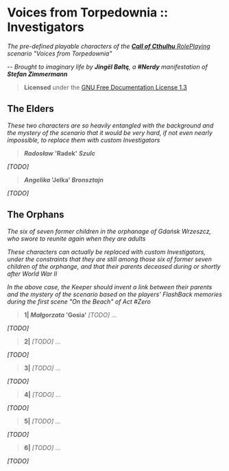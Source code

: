 Voices from Torpedownia :: Investigators
========================================

_The pre-defined playable characters
of the [**Call of Cthulhu** RolePlaying](
  https://www.chaosium.com/call-of-cthulhu-rpg/) scenario
"Voices from Torpedownia"_

-- _Brought to imaginary life by **Jingël Bøltę**,
a **#Nerdy** manifestation of **Stefan Zimmermann**_

> **Licensed** under the [GNU Free Documentation License 1.3](
    https://www.gnu.org/licenses/fdl.html)

The Elders
----------

_These two characters are so heavily entangled
with the background and the mystery of the scenario
that it would be very hard,
if not even nearly impossible,
to replace them with custom Investigators_

> ***Radosław*** **'Radek'** ***Szulc***

_\[TODO\]_

> **_Angelika_ 'Jelka' _Bronsztajn_**

_\[TODO\]_

The Orphans
-----------

_The six of seven former children
in the orphanage of Gdańsk Wrzeszcz,
who swore to reunite again when they are adults_

_These characters can actually be replaced with custom Investigators,
under the constraints that they are still among
those six of former seven children of the orphange,
and that their parents deceased during or shortly after World War II_

_In the above case,
the Keeper should invent a link between their parents
and the mystery of the scenario
based on the players' FlashBack memories
during the first scene "On the Beach" of Act #Zero_

> **1| _Małgorzata_ 'Gosia'** _\[TODO\]_ ...

_\[TODO\]_

> **2|** _\[TODO\]_ ...

_\[TODO\]_

> **3|** _\[TODO\]_ ...

_\[TODO\]_

> **4|** _\[TODO\]_ ...

_\[TODO\]_

> **5|** _\[TODO\]_ ...

_\[TODO\]_

> **6|** _\[TODO\]_ ...

_\[TODO\]_

